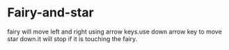# Fairy-and-star
fairy will move left and right using arrow keys.use down arrow key to move star down.it will stop if it is touching the fairy.
